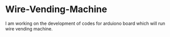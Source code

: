 # Wire-Vending-Machine
I am working on the development of codes for arduiono board which will run wire vending machine.
